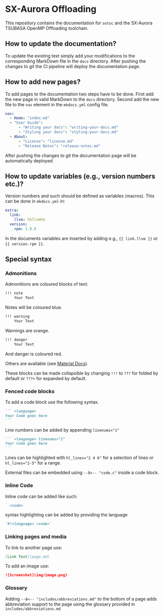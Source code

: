 # SX-Aurora Offloading
This repository contains the documentation for `sotoc` and the SX-Aurora TSUBASA OpenMP Offloading toolchain.

## How to update the documentation?
To update the existing text simply add your modifications to the corresponding MarkDown file in the `docs` directory.
After pushing the changes to git the CI pipeline will deploy the documentation page.

## How to add new pages?
To add pages to the documentation two steps have to be done.
First add the new page in valid MarkDown to the `docs` directory.
Second add the new file to the `nav` element in the `mkdocs.yml` config file.

```yaml
nav:
  - Home: "index.md"
  - "User Guide":
      - "Writing your docs": "writing-your-docs.md"
      - "Styling your docs": "styling-your-docs.md"
  - About:
      - "License": "license.md"
      - "Release Notes": "release-notes.md"
```

After pushing the changes to git the documentation page will be automatically deployed.

## How to update variables (e.g., version numbers etc.)?
Version numbers and such should be defined as variables (macros).
This can be done in `mkdocs.yml` in:

``` yaml
extra:
  link:
    llvm: %%llvm%%
  version:
    rpm: 1.8.0
```

In the documents variables are inserted by adding e.g., `{{ link.llvm }}` or `{{ version.rpm }}`.

## Special syntax
### Admonitions
Admonitions are coloured blocks of text:

```markdown
!!! note
    Your Text
```

Notes will be coloured blue.

```markdown
!!! warning
    Your Text
```

Warnings are orange.

```markdown
!!! danger
    Your Text
```

And danger is coloured red.

Others are available (see [Material Docs](https://squidfunk.github.io/mkdocs-material/reference/admonitions/#supported-types)).

These blocks can be made collapsible by changing `!!!` to `???` for
folded by default or `???+` for expanded by default.

### Fenced code blocks
To add a code block use the following syntax.

````markdown
``` <language>
Your Code goes here
```
````

Line numbers can be added by appending `linenums="1"`
````markdown
``` <language> linenums="1"
Your Code goes here
```
````

Lines can be highlighted with `hl_lines="2 4 6"` for a selection of lines or `hl_lines="2-5"` for a range.

External files can be embedded using `--8<-- "code.c"` inside a code block.

### Inline Code
Inline code can be added like such:
``` markdown
` <code>`
```
syntax highlighting can be added by providing the language
``` markdown
`#!<language> <code>`
```

### Linking pages and media
To link to another page use:

```markdown
[Link Text](page.md)
```

To add an image use:

```markdown
![Screenshot](img/image.png)
```

### Glossary
Adding `--8<-- "includes/abbreviations.md"` to the bottom of a page adds
abbreviation support to the page using the glossary provided in `includes/abbreviations.md`
